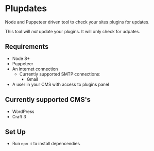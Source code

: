 # Plupdates

Node and Puppeteer driven tool to check your sites plugins for updates.

This tool will *not* update your plugins. It will only check for udpates.

## Requirements

- Node 8+
- Puppeteer
- An internet connection
  - Currently supported SMTP connections:
    - Gmail
- A user in your CMS with access to plugins panel

## Currently supported CMS's

- WordPress
- Craft 3

## Set Up

- Run `npm i` to install depencendies
